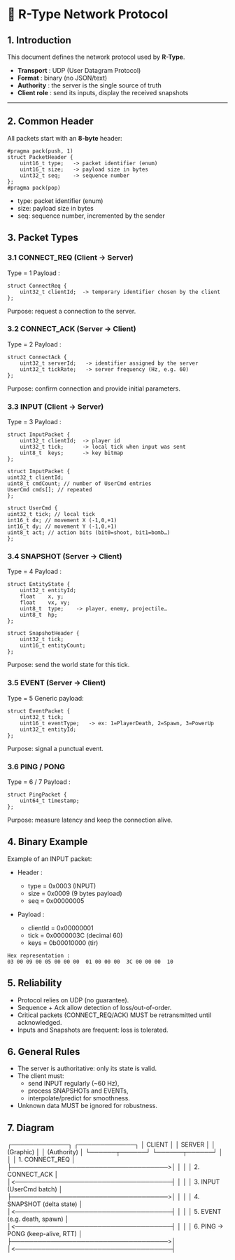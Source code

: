 # 📡 R-Type Network Protocol

## 1. Introduction

This document defines the network protocol used by **R-Type**.  

- **Transport** : UDP (User Datagram Protocol)  
- **Format** : binary (no JSON/text)
- **Authority** : the server is the single source of truth 
- **Client role** : send its inputs, display the received snapshots 

---

## 2. Common Header

All packets start with an **8-byte** header:

```
#pragma pack(push, 1)
struct PacketHeader {
    uint16_t type;   -> packet identifier (enum)
    uint16_t size;   -> payload size in bytes
    uint32_t seq;    -> sequence number
};
#pragma pack(pop)
```

- type: packet identifier (enum)
- size: payload size in bytes
- seq: sequence number, incremented by the sender

## 3. Packet Types

### 3.1 CONNECT_REQ (Client → Server)
Type = 1
Payload :

```
struct ConnectReq {
    uint32_t clientId;  -> temporary identifier chosen by the client
};
```

Purpose: request a connection to the server.

### 3.2 CONNECT_ACK (Server → Client)
Type = 2
Payload :
```
struct ConnectAck {
    uint32_t serverId;   -> identifier assigned by the server
    uint32_t tickRate;   -> server frequency (Hz, e.g. 60)
};
```

Purpose: confirm connection and provide initial parameters.

### 3.3 INPUT (Client → Server)
Type = 3
Payload :
```
struct InputPacket {
    uint32_t clientId;  -> player id
    uint32_t tick;      -> local tick when input was sent
    uint8_t  keys;      -> key bitmap
};

struct InputPacket {
uint32_t clientId;
uint8_t cmdCount; // number of UserCmd entries
UserCmd cmds[]; // repeated
};

struct UserCmd {
uint32_t tick; // local tick
int16_t dx; // movement X (-1,0,+1)
int16_t dy; // movement Y (-1,0,+1)
uint8_t act; // action bits (bit0=shoot, bit1=bomb…)
};
```


### 3.4 SNAPSHOT (Server → Client)
Type = 4
Payload :
```
struct EntityState {
    uint32_t entityId;
    float    x, y;
    float    vx, vy;
    uint8_t  type;    -> player, enemy, projectile…
    uint8_t  hp;
};

struct SnapshotHeader {
    uint32_t tick;
    uint16_t entityCount;
};
```

Purpose: send the world state for this tick.

### 3.5 EVENT (Server → Client)
Type = 5
Generic payload:
```
struct EventPacket {
    uint32_t tick;
    uint16_t eventType;   -> ex: 1=PlayerDeath, 2=Spawn, 3=PowerUp
    uint32_t entityId;
};
```

Purpose: signal a punctual event.

### 3.6 PING / PONG
Type = 6 / 7
Payload :
```
struct PingPacket {
    uint64_t timestamp;
};
```

Purpose: measure latency and keep the connection alive.

## 4. Binary Example
Example of an INPUT packet:
- Header :
    - type = 0x0003 (INPUT)
    - size = 0x0009 (9 bytes payload)
    - seq = 0x00000005

- Payload :
    - clientId = 0x00000001
    - tick = 0x0000003C (decimal 60)
    - keys = 0b00010000 (tir)
```
Hex representation :
03 00 09 00 05 00 00 00  01 00 00 00  3C 00 00 00  10
```

## 5. Reliability

- Protocol relies on UDP (no guarantee).  
- Sequence + Ack allow detection of loss/out-of-order.  
- Critical packets (CONNECT_REQ/ACK) MUST be retransmitted until acknowledged.  
- Inputs and Snapshots are frequent: loss is tolerated.  

## 6. General Rules

- The server is authoritative: only its state is valid.  
- The client must:  
  - send INPUT regularly (~60 Hz),  
  - process SNAPSHOTs and EVENTs,  
  - interpolate/predict for smoothness.  
- Unknown data MUST be ignored for robustness.

## 7. Diagram

   ┌─────────────┐                         ┌─────────────┐
   │   CLIENT    │                         │   SERVER    │
   │ (Graphic)   │                         │ (Authority) │
   └──────┬──────┘                         └──────┬──────┘
          │                                     │
          │ 1. CONNECT_REQ                      │
          ├────────────────────────────────────>│
          │                                     │
          │ 2. CONNECT_ACK                      │
          │<────────────────────────────────────┤
          │                                     │
          │ 3. INPUT (UserCmd batch)            │
          ├────────────────────────────────────>│
          │                                     │
          │ 4. SNAPSHOT (delta state)           │
          │<────────────────────────────────────┤
          │                                     │
          │ 5. EVENT (e.g. death, spawn)        │
          │<────────────────────────────────────┤
          │                                     │
          │ 6. PING → PONG (keep-alive, RTT)    │
          ├────────────────────────────────────>│
          │<────────────────────────────────────┤